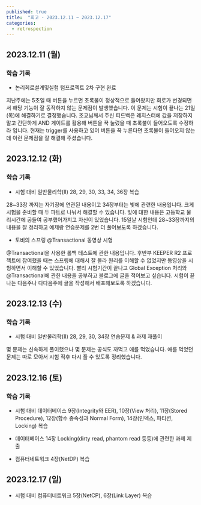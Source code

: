 ```yaml
---
published: true
title:  "회고 - 2023.12.11 ~ 2023.12.17"
categories:
  - retrospection
---
```


## 2023.12.11 (월)

### 학습 기록

- 논리회로설계및실험 텀프로젝트 2차 구현 완료

지난주에는 5초일 때 버튼을 누르면 초록불이 정상적으로 들어왔지만 회로가 변경되면서 해당 기능이 잘 동작하지 않는 문제점이 발생했습니다. 이 문제는 시험이 끝나는 21일(목)에 해결하기로 결정했습니다. 조교님께서 주신 피드백은 레지스터에 값을 저장하지 말고 간단하게 AND 게이트를 활용해 버튼을 꾹 눌렀을 때 초록불이 들어오도록 수정하라 입니다. 현재는 trigger를 사용하고 있어 버튼을 꾹 누른다면 초록불이 들어오지 않는데 이런 문제점을 잘 해결해 주셨습니다.

## 2023.12.12 (화)

### 학습 기록

- 시험 대비 일반물리학(II) 28, 29, 30, 33, 34, 36장 복습

28~33장 까지는 자기장에 연관된 내용이고 34장부터는 빛에 관련한 내용입니다. 크게 시험을 준비할 때 두 파트로 나눠서 해결할 수 있습니다. 빛에 대한 내용은 고등학교 물리시간에 공들여 공부했어가지고 자신이 있었습니다. 15일날 시험인데 28~33장까지의 내용을 잘 정리하고 예제랑 연습문제를 2번 더 풀어보도록 하겠습니다.

- 토비의 스프링 @Transactional 동영상 시헝

@Transactional을 사용한 롤백 테스트에 관한 내용입니다. 후반부 KEEPER R2 프로젝트에 참여했을 때는 스프링에 대해서 잘 몰라 원리를 이해할 수 없었지만 동영상을 시헝하면서 이해할 수 있었습니다. 빨리 시험기간이 끝나고 Global Exception 처리와 @Transactional에 관한 내용을 공부하고 블로그에 글을 적어보고 싶습니다. 시험이 끝나는 다음주나 다다음주에 글을 작성해서 배포해보도록 하겠습니다.

## 2023.12.13 (수)

### 학습 기록

- 시험 대비 일반물리학(II) 28, 29, 30, 34장 연습문제 & 과제 재풀이

몇 문제는 신속하게 풀이했으나 몇 문제는 공식도 까먹고 애를 먹었습니다. 애를 먹었던 문제는 따로 모아서 시험 직후 다시 풀 수 있도록 정리했습니다.


## 2023.12.16 (토)

### 학습 기록

- 시험 대비 데이터베이스 9장(Integrity와 EER), 10장(View 처리), 11장(Stored Procedure), 12장(함수 종속성과 Normal Form), 14장(인덱스, 파티션, Locking) 복습

- 데이터베이스 14장 Locking(dirty read, phantom read 등등)에 관련한 과제 제출

- 컴퓨터네트워크 4장(NetDP) 복습

## 2023.12.17 (일)

- 시험 대비 컴퓨터네트워크 5장(NetCP), 6장(Link Layer) 복습

